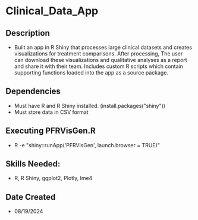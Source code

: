 # Clinical_Data_App
## Description
- Built an app in R Shiny that processes large clinical datasets and creates visualizations for treatment comparisons. After processing, The user can download these visualizations and qualitative analyses as a report and share it with their team. Includes custom R scripts which contain supporting functions loaded into the app as a source package.
## Dependencies
- Must have R and R Shiny installed. (install.packages("shiny"))
- Must store data in CSV format
## Executing PFRVisGen.R
- R -e "shiny::runApp('PFRVisGen', launch.browser = TRUE)"
## Skills Needed:
- R, R Shiny, ggplot2, Plotly, lme4
## Date Created
- 08/19/2024

